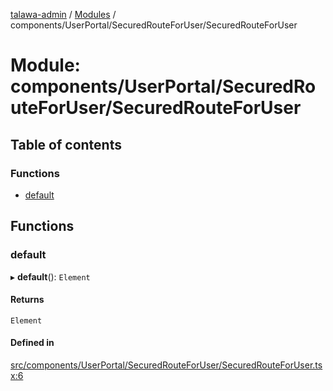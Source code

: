[talawa-admin](../README.md) / [Modules](../modules.md) / components/UserPortal/SecuredRouteForUser/SecuredRouteForUser

# Module: components/UserPortal/SecuredRouteForUser/SecuredRouteForUser

## Table of contents

### Functions

- [default](components_UserPortal_SecuredRouteForUser_SecuredRouteForUser.md#default)

## Functions

### default

▸ **default**(): `Element`

#### Returns

`Element`

#### Defined in

[src/components/UserPortal/SecuredRouteForUser/SecuredRouteForUser.tsx:6](https://github.com/pateldivyesh1323/talawa-admin/blob/f5c4099/src/components/UserPortal/SecuredRouteForUser/SecuredRouteForUser.tsx#L6)
